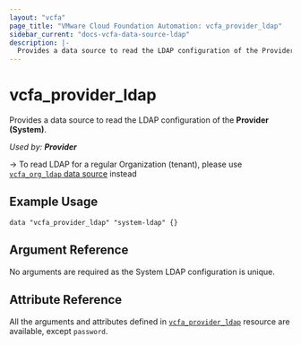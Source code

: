 ```yaml
---
layout: "vcfa"
page_title: "VMware Cloud Foundation Automation: vcfa_provider_ldap"
sidebar_current: "docs-vcfa-data-source-ldap"
description: |-
  Provides a data source to read the LDAP configuration of the Provider (System).
---
```


# vcfa\_provider\_ldap

Provides a data source to read the LDAP configuration of the **Provider (System)**.

_Used by: **Provider**_

-> To read LDAP for a regular Organization (tenant), please use [`vcfa_org_ldap` data source](/providers/vmware/vcfa/latest/docs/data-sources/org_ldap) instead

## Example Usage

```hcl
data "vcfa_provider_ldap" "system-ldap" {}
```

## Argument Reference

No arguments are required as the System LDAP configuration is unique.

## Attribute Reference

All the arguments and attributes defined in
[`vcfa_provider_ldap`](/providers/vmware/vcfa/latest/docs/resources/provider_ldap) resource are available, except `password`.
